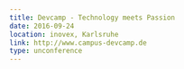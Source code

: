 ```yaml
---
title: Devcamp - Technology meets Passion
date: 2016-09-24
location: inovex, Karlsruhe
link: http://www.campus-devcamp.de
type: unconference
---
```

